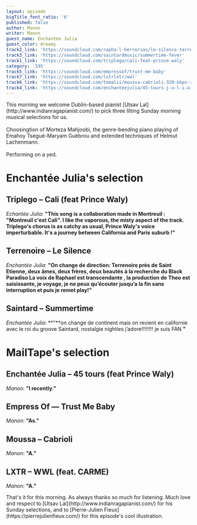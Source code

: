 ```yaml
---
layout: episode
bigTitle_font_ratio: '6'
published: false
author: Manon
writer: Manon
guest_name: Enchantée Julia
guest_color: dreamy
track2_link: 'https://soundcloud.com/rapha-l-herrerias/le-silence-terrenoire10-novembre-2017'
track3_link: 'https://soundcloud.com/saintardmusic/summertime-fever'
track1_link: 'https://soundcloud.com/triplego/cali-feat-prince-waly'
category: '335'
track5_link: 'https://soundcloud.com/empressof/trust-me-baby'
track7_link: 'https://soundcloud.com/lxtrlxtr/wwl'
track6_link: 'https://soundcloud.com/tomalii/moussa-cabrioli-320-kbps-recordyoutubecom'
track4_link: 'https://soundcloud.com/enchanteejulia/45-tours-j-u-l-i-a-feat-prince-waly'
---
```

<p id="introduction">This morning we welcome Dublin-based pianist [Utsav Lal](http://www.indianragapianist.com/) to pick three lilting Sunday morning musical selections for us.
<br><br>
Choosingtion of Morteza Mahjoobi, the genre-bending piano playing of Emahoy Tsegué-Maryam Guèbrou and extended techniques of Helmut Lachenmann.
<br><br>
Performing on a yed.</p>


# Enchantée Julia's selection

## Triplego – Cali (feat Prince Waly)
_Echantée Julia_: **"**This song is a collaboration made in Montreuil : "Montreuil c'est Cali". I like the vaporous, the misty aspect of the track. Triplego's chorus is as catchy as usual, Prince Waly's voice imperturbable. It's a journey between California and Paris suburb !**"**

## Terrenoire – Le Silence
_Enchantée Julia_: **"**On change de direction:  Terrenoire près de Saint Etienne, deux  âmes, deux frères, deux beautés à la recherche du Black Paradiso
La voix de Raphael est transcendante , la production de Theo est saisissante,  je voyage, je ne peux qu’écouter jusqu’a la fin sans interruption  et puis je remet play!**"**

## Saintard – Summertime
_Enchantée Julia_: **"**on change de continent mais on revient  en californie avec le roi du groove Saintard, nostalgie nighties j’adore!!!!!!!! je suis FAN **"**


# MailTape's selection

## Enchantée Julia – 45 tours (feat Prince Waly)
_Manon_: **"**I  recently.**"**

## Empress Of — Trust Me Baby
_Manon_: **"**As.**"**

## Moussa – Cabrioli
_Manon_: **"**A.**"**

## LXTR – WWL (feat. CARME)
_Manon_: **"**A.**"**


<p id="outroduction">That's it for this morning. As always thanks so much for listening. Much love and respect to [Utsav Lal](http://www.indianragapianist.com/) for his Sunday selections, and to [Pierre-Julien Fieux](https://pierrejulienfieux.com/) for this episode's cool illustration.</p>
